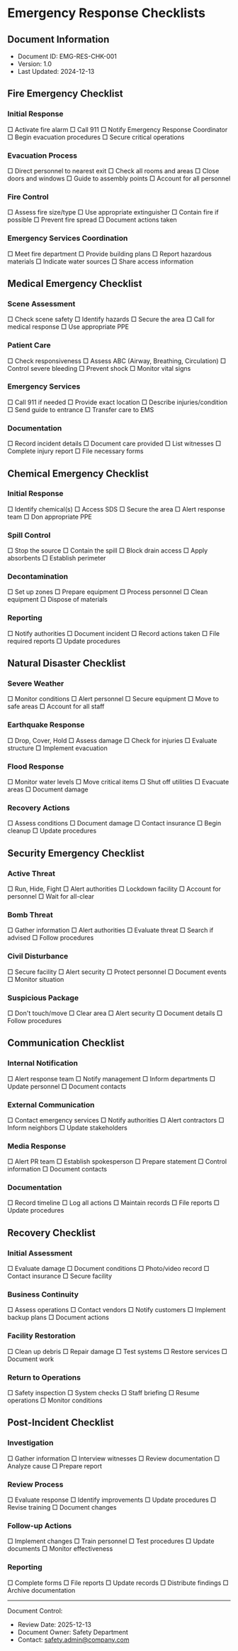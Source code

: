# Emergency Response Checklists

## Document Information
- Document ID: EMG-RES-CHK-001
- Version: 1.0
- Last Updated: 2024-12-13

## Fire Emergency Checklist

### Initial Response
□ Activate fire alarm
□ Call 911
□ Notify Emergency Response Coordinator
□ Begin evacuation procedures
□ Secure critical operations

### Evacuation Process
□ Direct personnel to nearest exit
□ Check all rooms and areas
□ Close doors and windows
□ Guide to assembly points
□ Account for all personnel

### Fire Control
□ Assess fire size/type
□ Use appropriate extinguisher
□ Contain fire if possible
□ Prevent fire spread
□ Document actions taken

### Emergency Services Coordination
□ Meet fire department
□ Provide building plans
□ Report hazardous materials
□ Indicate water sources
□ Share access information

## Medical Emergency Checklist

### Scene Assessment
□ Check scene safety
□ Identify hazards
□ Secure the area
□ Call for medical response
□ Use appropriate PPE

### Patient Care
□ Check responsiveness
□ Assess ABC (Airway, Breathing, Circulation)
□ Control severe bleeding
□ Prevent shock
□ Monitor vital signs

### Emergency Services
□ Call 911 if needed
□ Provide exact location
□ Describe injuries/condition
□ Send guide to entrance
□ Transfer care to EMS

### Documentation
□ Record incident details
□ Document care provided
□ List witnesses
□ Complete injury report
□ File necessary forms

## Chemical Emergency Checklist

### Initial Response
□ Identify chemical(s)
□ Access SDS
□ Secure the area
□ Alert response team
□ Don appropriate PPE

### Spill Control
□ Stop the source
□ Contain the spill
□ Block drain access
□ Apply absorbents
□ Establish perimeter

### Decontamination
□ Set up zones
□ Prepare equipment
□ Process personnel
□ Clean equipment
□ Dispose of materials

### Reporting
□ Notify authorities
□ Document incident
□ Record actions taken
□ File required reports
□ Update procedures

## Natural Disaster Checklist

### Severe Weather
□ Monitor conditions
□ Alert personnel
□ Secure equipment
□ Move to safe areas
□ Account for all staff

### Earthquake Response
□ Drop, Cover, Hold
□ Assess damage
□ Check for injuries
□ Evaluate structure
□ Implement evacuation

### Flood Response
□ Monitor water levels
□ Move critical items
□ Shut off utilities
□ Evacuate areas
□ Document damage

### Recovery Actions
□ Assess conditions
□ Document damage
□ Contact insurance
□ Begin cleanup
□ Update procedures

## Security Emergency Checklist

### Active Threat
□ Run, Hide, Fight
□ Alert authorities
□ Lockdown facility
□ Account for personnel
□ Wait for all-clear

### Bomb Threat
□ Gather information
□ Alert authorities
□ Evaluate threat
□ Search if advised
□ Follow procedures

### Civil Disturbance
□ Secure facility
□ Alert security
□ Protect personnel
□ Document events
□ Monitor situation

### Suspicious Package
□ Don't touch/move
□ Clear area
□ Alert security
□ Document details
□ Follow procedures

## Communication Checklist

### Internal Notification
□ Alert response team
□ Notify management
□ Inform departments
□ Update personnel
□ Document contacts

### External Communication
□ Contact emergency services
□ Notify authorities
□ Alert contractors
□ Inform neighbors
□ Update stakeholders

### Media Response
□ Alert PR team
□ Establish spokesperson
□ Prepare statement
□ Control information
□ Document contacts

### Documentation
□ Record timeline
□ Log all actions
□ Maintain records
□ File reports
□ Update procedures

## Recovery Checklist

### Initial Assessment
□ Evaluate damage
□ Document conditions
□ Photo/video record
□ Contact insurance
□ Secure facility

### Business Continuity
□ Assess operations
□ Contact vendors
□ Notify customers
□ Implement backup plans
□ Document actions

### Facility Restoration
□ Clean up debris
□ Repair damage
□ Test systems
□ Restore services
□ Document work

### Return to Operations
□ Safety inspection
□ System checks
□ Staff briefing
□ Resume operations
□ Monitor conditions

## Post-Incident Checklist

### Investigation
□ Gather information
□ Interview witnesses
□ Review documentation
□ Analyze cause
□ Prepare report

### Review Process
□ Evaluate response
□ Identify improvements
□ Update procedures
□ Revise training
□ Document changes

### Follow-up Actions
□ Implement changes
□ Train personnel
□ Test procedures
□ Update documents
□ Monitor effectiveness

### Reporting
□ Complete forms
□ File reports
□ Update records
□ Distribute findings
□ Archive documentation

---
Document Control:
- Review Date: 2025-12-13
- Document Owner: Safety Department
- Contact: safety.admin@company.com
